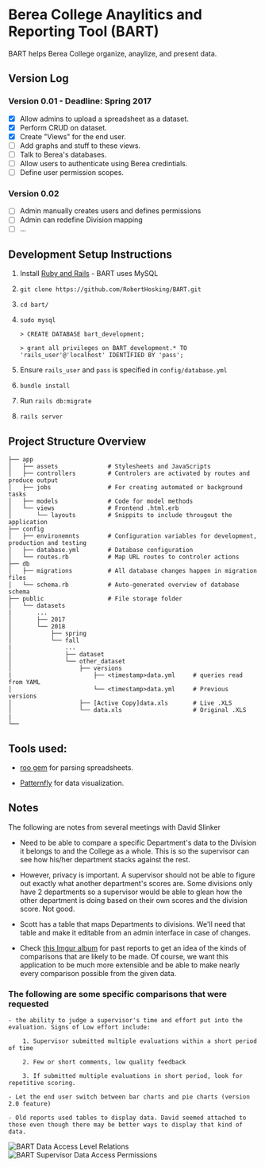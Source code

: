 # Berea College Anaylitics and Reporting Tool (BART)

BART helps Berea College organize, anaylize, and present data.

## Version Log

### Version 0.01 - Deadline: Spring 2017
- [x] Allow admins to upload a spreadsheet as a dataset.
- [x] Perform CRUD on dataset.
- [x] Create "Views" for the end user.
- [ ] Add graphs and stuff to these views.
- [ ] Talk to Berea's databases.
- [ ] Allow users to authenticate using Berea credintials.
- [ ] Define user permission scopes.

### Version 0.02
- [ ] Admin manually creates users and defines permissions
- [ ] Admin can redefine Division mapping
- [ ] ...

## Development Setup Instructions

1. Install [Ruby and Rails](http://railsapps.github.io/installrubyonrails-ubuntu.html) - BART uses MySQL

2. `git clone https://github.com/RobertHosking/BART.git`

3. `cd bart/`

4. `sudo mysql`

    `> CREATE DATABASE bart_development;`

    `> grant all privileges on BART_development.* TO 'rails_user'@'localhost' IDENTIFIED BY 'pass';`

5. Ensure `rails_user` and `pass` is specified in `config/database.yml`

6. `bundle install`

7. Run `rails db:migrate`

8. `rails server`

## Project Structure Overview
```
├── app
│   ├── assets              # Stylesheets and JavaScripts   
│   ├── controllers         # Controlers are activated by routes and produce output   
│   ├── jobs                # For creating automated or background tasks
│   ├── models              # Code for model methods         
│   └── views               # Frontend .html.erb
│       └── layouts         # Snippits to include througout the application
├── config                    
│   ├── environemnts        # Configuration variables for development, production and testing
│   ├── database.yml        # Database configuration
│   └── routes.rb           # Map URL routes to controler actions
├── db
│   ├── migrations          # All database changes happen in migration files
│   └── schema.rb           # Auto-generated overview of database schema            
├── public                  # File storage folder
│   └── datasets
|       ...
│       ├── 2017        
│       └── 2018
│           ├── spring        
│           └── fall
|               ...
│               ├── dataset       
│               └── other_dataset
│                   ├── versions
|                       ├── <timestamp>data.yml     # queries read from YAML        
│                       └── <timestamp>data.yml     # Previous versions      
│                   ├── [Active Copy]data.xls       # Live .XLS
│                   └── data.xls                    # Original .XLS   
|
└──
```
## Tools used:

- [roo gem](https://github.com/roo-rb/roo) for parsing spreadsheets.

- [Patternfly](http://www.patternfly.org/pattern-library/#_) for data visualization.


## Notes

The following are notes from several meetings with David Slinker

- Need to be able to compare a specific Department's data to the Division it belongs to and the College as a whole. This is so the supervisor can see how his/her department stacks against the rest. 

- However, privacy is important. A supervisor should not be able to figure out exactly what another department's scores are. Some divisions only have 2 departments so a supervisor would be able to glean how the other department is doing based on their own scores and the division score. Not good.

- Scott has a table that maps Departments to divisions. We'll need that table and make it editable from an admin interface in case of changes.

- Check [this Imgur album]() for past reports to get an idea of the kinds of comparisons that are likely to be made. Of course, we want this application to be much more extensible and be able to make nearly every comparison possible from the given data.

### The following are some specific comparisons that were requested

    - the ability to judge a supervisor's time and effort put into the evaluation. Signs of Low effort include:

        1. Supervisor submitted multiple evaluations within a short period of time

        2. Few or short comments, low quality feedback

        3. If submitted multiple evaluations in short period, look for repetitive scoring.

    - Let the end user switch between bar charts and pie charts (version 2.0 feature)

    - Old reports used tables to display data. David seemed attached to those even though there may be better ways to display that kind of data. 

![BART Data Access Level Relations](http://i.imgur.com/FuHaBmH.jpg)
![BART Supervisor Data Access Permissions](http://i.imgur.com/Rf66826.jpg)
